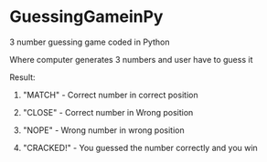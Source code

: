 # GuessingGameinPy
3 number guessing game coded in Python

Where computer generates 3 numbers and user have to guess it 

Result:

1) "MATCH" - Correct number in correct position
 
 2) "CLOSE" - Correct number in Wrong position 
 
 3) "NOPE" - Wrong number in wrong position

 4) "CRACKED!" - You guessed the number correctly and you win
